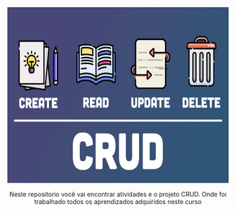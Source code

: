 
<div align="center"> 
<img src="./crudjava.jpg" style="width:700px;height:400px;">

  <p>Neste repositorio você vai encontrar atividades e o projeto CRUD. Onde foi trabalhado todos os aprendizados adquiridos neste curso</p>
  
</div> 




